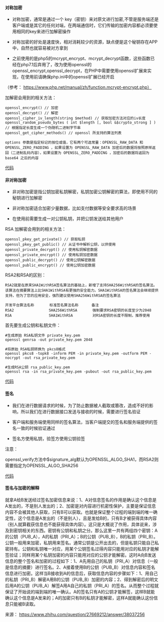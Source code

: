 #### 对称加密

- 对称加密，通常是通过一个 key（密钥）来对原文进行加密,不管是服务端还是客户端或是其它的任何对端，在两端通信时，它们传输的加密内容都必须要使用相同的key来进行加解密操作

- 对称加密的好处是速度快，相对消耗较少的资源，缺点便是这个秘钥存在APP中，自然也就容易被对方拿到

- 之前使用的是php5的mcrypt_encrypt、mcrypt_decrypt函数，这些函数已经在php7.1后弃用了，改为使用openssl的openssl_encrypt,openssl_decrypt，在PHP中需要使用openssl扩展来实现，在使用前请确保php.ini中的openssl扩展已经开启

（参考： https://www.php.net/manual/zh/function.mcrypt-encrypt.php）

加解密会用到的相关方法：
```
openssl_encrypt() // 加密
openssl_decrypt() // 解密
openssl_cipher_iv_length(string $method) // 获取加密方法对应的iv长度
openssl_random_pseudo_bytes ( int $length [, bool &$crypto_strong ] ) // 根据指定长度生成一个伪随机二进制字节串
openssl_get_cipher_methods() // openssl 所支持的算法列表

options 参数是指定标记的按位或值，它有两个可选常量：OPENSSL_RAW_DATA 和 OPENSSL_ZERO_PADDING ，如果设置为 OPENSSL_RAW_DATA 加密后的数据将按照原样返回（二进制乱码内容），如果设置为 OPENSSL_ZERO_PADDING ，加密后的数据将返回为 base64 之后的内容

```

[代码](../../../../SHPhp/tree/master/system/Core/Crypt/Driver/AesHandler.class.php)

#### 非对称加密

- 非对称加密是指公钥加密私钥解密，私钥加密公钥解密的算法，即使用不同的秘钥进行加解密

- 非对称加密适合加密少量数据，比如支付数据等安全要求高的场景

- 在使用前需要生成一对公钥私钥，并把公钥发送给其他用户

RSA 加解密会用到的相关方法：

```
openssl_pkey_get_private() // 获取私钥
openssl_pkey_get_public() // 从证书中解析公钥，以供使用
openssl_private_decrypt() // 使用私钥解密数据
openssl_private_encrypt() // 使用私钥加密数据
openssl_public_decrypt() // 使用公钥解密数据
openssl_public_encrypt() // 使用公钥加密数据
```

RSA2和RSA的区别：
```
RSA2就是在原来SHA1WithRSA签名算法的基础上，新增了支持SHA256WithRSA的签名算法。该算法在摘要算法上比SHA1WithRSA有更强的安全能力。SHA1WithRSA的签名算法会继续提供支持，但为了您的应用安全，强烈建议使用SHA256WithRSA的签名算法
```

```
开发平台算法名称	   标准签名算法名称	     备注
RSA2	            SHA256WithRSA	    强制要求RSA密钥的长度至少为2048
RSA	                SHA1WithRSA	        对RSA密钥的长度不限制，推荐使用
```

首先要生成公钥和私钥文件：

```
#生成原始 RSA私钥文件 private_key.pem
openssl genrsa -out private_key.pem 2048

#将原始 RSA私钥转换为 pkcs8格式
openssl pkcs8 -topk8 -inform PEM -in private_key.pem -outform PEM -nocrypt -out rsa_private_key.pem

#生成RSA公钥 rsa_public_key.pem
openssl rsa -in rsa_private_key.pem -pubout -out rsa_public_key.pem

```

[代码](../../../../SHPhp/tree/master/system/Core/Crypt/Driver/Rsa2Handler.class.php)

#### 签名

- 我们在进行数据请求的时候，为了防止数据被人截取或篡改，造成不好的影响，所以我们在进行数据接口发送与接收的时候，需要进行签名验证

- 客户端和服务端使用同样的签名算法，当客户端提交的签名和服务端提供的签名一致的时候验证通过

- 签名方使用私钥，验签方使用公钥验签

注意：

openssl_verify方法中$signature_alg默认为OPENSSL_ALGO_SHA1，而RSA2则需要指定为OPENSSL_ALGO_SHA256

[代码](../../../../SHPhp/tree/master/system/Core/Crypt/Driver/Rsa2Handler.class.php)


#### 签名与加密的解释

就拿A给B发送经过签名加密信息来说：1、A对信息签名的作用是确认这个信息是A发出的，不是别人发出的；2、加密是对内容进行机密性保护，主要是保证信息内容不会被其他人获取，只有B可以获取。也就是保证整个过程的端到端的唯一确定性，这个信息是A发出的（不是别人），且是发给B的，只有B才被获得具体内容（别人就算截获信息也不能获得具体内容）。这只是大概说了作用，具体说来，涉及到密钥相关的东西。密钥有公钥和私钥之分。那么这里一共有两组四个密钥：A的公钥（PUB_A），A的私钥（PRI_A）；B的公钥（PUB_B），B的私钥（PRI_B）。公钥一般用来加密，私钥用来签名。通常公钥是公开出去的，但是私钥只能自己私密持有。公钥和私钥唯一对应，用某个公钥签名过得内容只能用对应的私钥才能解签验证；同样用某个私钥加密的内容只能用对应的公钥才能解密。这时A向B发送信息的整个签名和加密的过程如下：1、A先用自己的私钥（PRI_A）对信息（一般是信息的摘要）进行签名。2、A接着使用B的公钥（PUB_B）对信息内容和签名信息进行加密。这样当B接收到A的信息后，获取信息内容的步骤如下：1、用自己的私钥（PRI_B）解密A用B的公钥（PUB_B）加密的内容；2、得到解密后的明文后用A的公钥（PUB_A）解签A用A自己的私钥（PRI_A）的签名。从而整个过程就保证了开始说的端到端的唯一确认。A的签名只有A的公钥才能解签，这样B就能确认这个信息是A发来的；A的加密只有B的私钥才能解密，这样A就能确认这份信息只能被B读取。

来源： https://www.zhihu.com/question/27669212/answer/38037256
